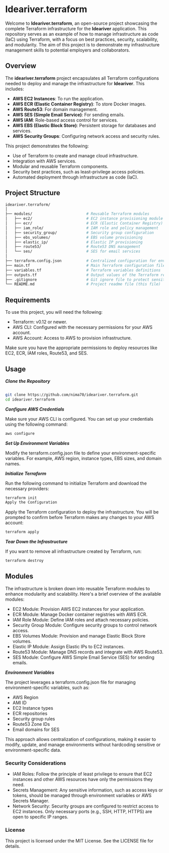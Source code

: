 # Ideariver.terraform

Welcome to **Ideariver.terraform**, an open-source project showcasing the complete Terraform infrastructure for the **Ideariver** application. This repository serves as an example of how to manage infrastructure as code (IaC) using Terraform, with a focus on best practices, security, scalability, and modularity. The aim of this project is to demonstrate my infrastructure management skills to potential employers and collaborators.

## Overview

The **ideariver.terraform** project encapsulates all Terraform configurations needed to deploy and manage the infrastructure for **Ideariver**. This includes:

- **AWS EC2 Instances**: To run the application.
- **AWS ECR (Elastic Container Registry)**: To store Docker images.
- **AWS Route53**: For domain management.
- **AWS SES (Simple Email Service)**: For sending emails.
- **AWS IAM**: Role-based access control for services.
- **AWS EBS (Elastic Block Store)**: Persistent storage for databases and services.
- **AWS Security Groups**: Configuring network access and security rules.

This project demonstrates the following:

- Use of Terraform to create and manage cloud infrastructure.
- Integration with AWS services.
- Modular and reusable Terraform components.
- Security best practices, such as least-privilege access policies.
- Automated deployment through infrastructure as code (IaC).

## Project Structure

```bash
ideariver.terraform/
│
├── modules/                        # Reusable Terraform modules
│   ├── ec2/                        # EC2 instance provisioning module
│   ├── ecr/                        # ECR (Elastic Container Registry) module
│   ├── iam_role/                   # IAM role and policy management
│   ├── security_group/             # Security group configuration
│   ├── ebs_volumes/                # EBS volume provisioning
│   ├── elastic_ip/                 # Elastic IP provisioning
│   ├── route53/                    # Route53 DNS management
│   └── ses/                        # SES for email services
│
├── terraform.config.json           # Centralized configuration for environment-specific variables
├── main.tf                         # Main Terraform configuration file
├── variables.tf                    # Terraform variables definitions
├── outputs.tf                      # Output values of the Terraform resources
├── .gitignore                      # Git ignore file to protect sensitive files
└── README.md                       # Project readme file (this file)
```

## Requirements

To use this project, you will need the following:

- Terraform: v0.12 or newer.
- AWS CLI: Configured with the necessary permissions for your AWS account.
- AWS Account: Access to AWS to provision infrastructure.

Make sure you have the appropriate permissions to deploy resources like EC2, ECR, IAM roles, Route53, and SES.

## Usage

**_*Clone the Repository*_**

```bash

git clone https://github.com/nima70/ideariver.terraform.git
cd ideariver.terraform
```

**_*Configure AWS Credentials*_**

Make sure your AWS CLI is configured. You can set up your credentials using the following command:

```bash
aws configure
```

**_Set Up Environment Variables_**

Modify the terraform.config.json file to define your environment-specific variables. For example, AWS region, instance types, EBS sizes, and domain names.

**_Initialize Terraform_**

Run the following command to initialize Terraform and download the necessary providers:

```bash
terraform init
Apply the Configuration
```

Apply the Terraform configuration to deploy the infrastructure. You will be prompted to confirm before Terraform makes any changes to your AWS account:

```bash
terraform apply
```

**_Tear Down the Infrastructure_**

If you want to remove all infrastructure created by Terraform, run:

```bash
terraform destroy
```

## Modules

The infrastructure is broken down into reusable Terraform modules to enhance modularity and scalability. Here's a brief overview of the available modules:

- EC2 Module: Provision AWS EC2 instances for your application.
- ECR Module: Manage Docker container registries with AWS ECR.
- IAM Role Module: Define IAM roles and attach necessary policies.
- Security Group Module: Configure security groups to control network access.
- EBS Volumes Module: Provision and manage Elastic Block Store volumes.
- Elastic IP Module: Assign Elastic IPs to EC2 instances.
- Route53 Module: Manage DNS records and integrate with AWS Route53.
- SES Module: Configure AWS Simple Email Service (SES) for sending emails.

**_Environment Variables_**

The project leverages a terraform.config.json file for managing environment-specific variables, such as:

- AWS Region
- AMI ID
- EC2 Instance types
- ECR repositories
- Security group rules
- Route53 Zone IDs
- Email domains for SES

This approach allows centralization of configurations, making it easier to modify, update, and manage environments without hardcoding sensitive or environment-specific data.

### Security Considerations

- IAM Roles: Follow the principle of least privilege to ensure that EC2 instances and other AWS resources have only the permissions they need.
- Secrets Management: Any sensitive information, such as access keys or tokens, should be managed through environment variables or AWS Secrets Manager.
- Network Security: Security groups are configured to restrict access to EC2 instances. Only necessary ports (e.g., SSH, HTTP, HTTPS) are open to specific IP ranges.

### License

This project is licensed under the MIT License. See the LICENSE file for details.
